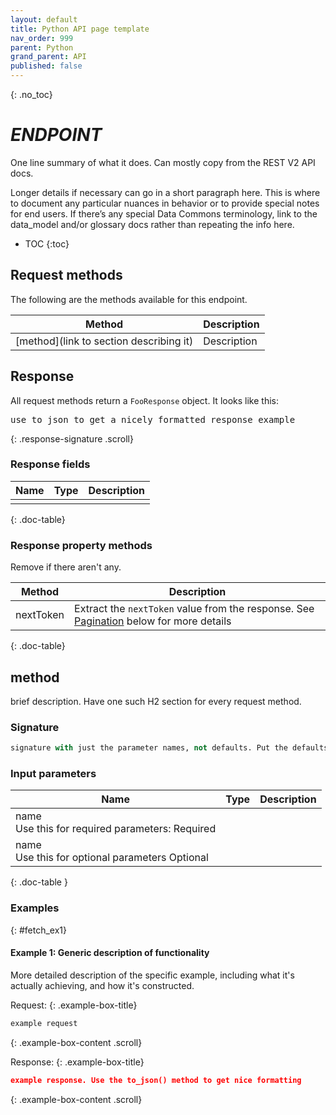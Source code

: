 ```yaml
---
layout: default
title: Python API page template
nav_order: 999
parent: Python
grand_parent: API
published: false
---
```


{: .no_toc}
# _ENDPOINT_

One line summary of what it does. Can mostly copy from the REST V2 API docs.

Longer details if necessary can go in a short paragraph here. This is where to document any particular nuances in behavior or to provide special notes for end users. If there’s any special Data Commons terminology, link to the data_model and/or glossary docs rather than repeating the info here. 

* TOC
{:toc}

## Request methods

The following are the methods available for this endpoint. 

| Method | Description | 
|--------|-------------|
| [method](link to section describing it) | Description |

## Response

All request methods return a `FooResponse` object. It looks like this:

<pre>
use to_json to get a nicely formatted response example
</pre>
{: .response-signature .scroll}

### Response fields

| Name      | Type   | Description                                                                  |
| --------- | ------ | ---------------------------------------------------------------------------- |
|       |  |  |

{: .doc-table}

### Response property methods

Remove if there aren't any.

| Method | Description | 
|--------|-------------|
| nextToken | Extract the `nextToken` value from the response. See [Pagination](#pagination) below for more details |
{: .doc-table}

## method

brief description. Have one such H2 section for every request method.

### Signature

```python
signature with just the parameter names, not defaults. Put the defaults in the description.
```

### Input parameters

| Name          | Type  |   Description  |
|---------------|-------|----------------|
| name <br/> Use this for required parameters: <required-tag>Required</required-tag> |  |   |
| name <br/> Use this for optional parameters <optional-tag>Optional</optional-tag> |   |   |
{: .doc-table }

### Examples

{: #fetch_ex1}
#### Example 1: Generic description of functionality

More detailed description of the specific example, including what it's actually achieving, and how it's constructed. 

Request:
{: .example-box-title}

```python
example request
```
{: .example-box-content .scroll}

Response:
{: .example-box-title}

```json
example response. Use the to_json() method to get nice formatting 
```
{: .example-box-content .scroll}

